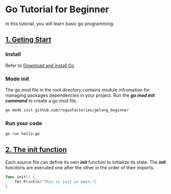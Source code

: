 # Go Tutorial for Beginner
In this tutorial, you will learn basic go programming.

## [1. Geting Start](https://github.com/roguefactories/golang_beginner/tree/main/01_Getting_Start)

### Install
Refer to [Download and install Go](https://golang.org/doc/install)

### Mode init
The go.mod file in the root directory contains module infromation for managing packages dependencies in your project. Run the ***go mod init command*** to create a go.mod file.
```bash
go mode init github.com/roguefactories/golang_beginner
```

### Run your code
```bash
go run hello.go
```

## [2. The init function](https://github.com/roguefactories/golang_beginner/tree/main/02_The_Init_Function)

Each source file can define its own ***init*** function to initialize its state. The ***init*** funcitons are executed one after the other in the order of their imports.

```go
func init() {
	fmt.Println("This is init in main.")
}
```
